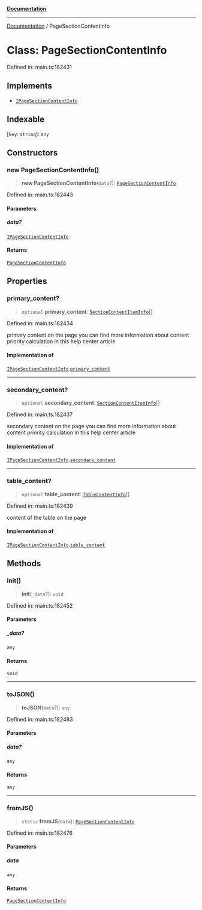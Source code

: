 [**Documentation**](../README.md)

***

[Documentation](../README.md) / PageSectionContentInfo

# Class: PageSectionContentInfo

Defined in: main.ts:182431

## Implements

- [`IPageSectionContentInfo`](../interfaces/IPageSectionContentInfo.md)

## Indexable

\[`key`: `string`\]: `any`

## Constructors

### new PageSectionContentInfo()

> **new PageSectionContentInfo**(`data`?): [`PageSectionContentInfo`](PageSectionContentInfo.md)

Defined in: main.ts:182443

#### Parameters

##### data?

[`IPageSectionContentInfo`](../interfaces/IPageSectionContentInfo.md)

#### Returns

[`PageSectionContentInfo`](PageSectionContentInfo.md)

## Properties

### primary\_content?

> `optional` **primary\_content**: [`SectionContentItemInfo`](SectionContentItemInfo.md)[]

Defined in: main.ts:182434

primary content on the page
you can find more information about content priority calculation in this help center article

#### Implementation of

[`IPageSectionContentInfo`](../interfaces/IPageSectionContentInfo.md).[`primary_content`](../interfaces/IPageSectionContentInfo.md#primary_content)

***

### secondary\_content?

> `optional` **secondary\_content**: [`SectionContentItemInfo`](SectionContentItemInfo.md)[]

Defined in: main.ts:182437

secondary content on the page
you can find more information about content priority calculation in this help center article

#### Implementation of

[`IPageSectionContentInfo`](../interfaces/IPageSectionContentInfo.md).[`secondary_content`](../interfaces/IPageSectionContentInfo.md#secondary_content)

***

### table\_content?

> `optional` **table\_content**: [`TableContentInfo`](TableContentInfo.md)[]

Defined in: main.ts:182439

content of the table on the page

#### Implementation of

[`IPageSectionContentInfo`](../interfaces/IPageSectionContentInfo.md).[`table_content`](../interfaces/IPageSectionContentInfo.md#table_content)

## Methods

### init()

> **init**(`_data`?): `void`

Defined in: main.ts:182452

#### Parameters

##### \_data?

`any`

#### Returns

`void`

***

### toJSON()

> **toJSON**(`data`?): `any`

Defined in: main.ts:182483

#### Parameters

##### data?

`any`

#### Returns

`any`

***

### fromJS()

> `static` **fromJS**(`data`): [`PageSectionContentInfo`](PageSectionContentInfo.md)

Defined in: main.ts:182476

#### Parameters

##### data

`any`

#### Returns

[`PageSectionContentInfo`](PageSectionContentInfo.md)
